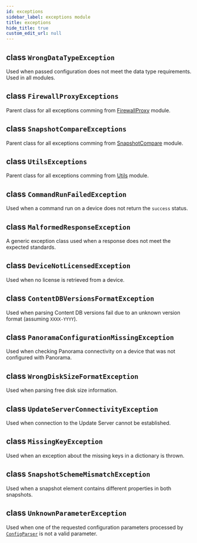 ```yaml
---
id: exceptions
sidebar_label: exceptions module
title: exceptions
hide_title: true
custom_edit_url: null
---
```

## class `WrongDataTypeException`

Used when passed configuration does not meet the data type requirements. Used in all modules.

## class `FirewallProxyExceptions`

Parent class for all exceptions comming from [FirewallProxy](/panos/docs/panos-upgrade-assurance/api/firewall_proxy) module.

## class `SnapshotCompareExceptions`

Parent class for all exceptions comming from [SnapshotCompare](/panos/docs/panos-upgrade-assurance/api/snapshot_compare) module.

## class `UtilsExceptions`

Parent class for all exceptions comming from [Utils](/panos/docs/panos-upgrade-assurance/api/utils) module.

## class `CommandRunFailedException`

Used when a command run on a device does not return the `success` status.

## class `MalformedResponseException`

A generic exception class used when a response does not meet the expected standards.

## class `DeviceNotLicensedException`

Used when no license is retrieved from a device.

## class `ContentDBVersionsFormatException`

Used when parsing Content DB versions fail due to an unknown version format (assuming `XXXX-YYYY`).

## class `PanoramaConfigurationMissingException`

Used when checking Panorama connectivity on a device that was not configured with Panorama.

## class `WrongDiskSizeFormatException`

Used when parsing free disk size information.

## class `UpdateServerConnectivityException`

Used when connection to the Update Server cannot be established.

## class `MissingKeyException`

Used when an exception about the missing keys in a dictionary is thrown.

## class `SnapshotSchemeMismatchException`

Used when a snapshot element contains different properties in both snapshots.

## class `UnknownParameterException`

Used when one of the requested configuration parameters processed by [`ConfigParser`](#class-configparser) is not a valid parameter.

